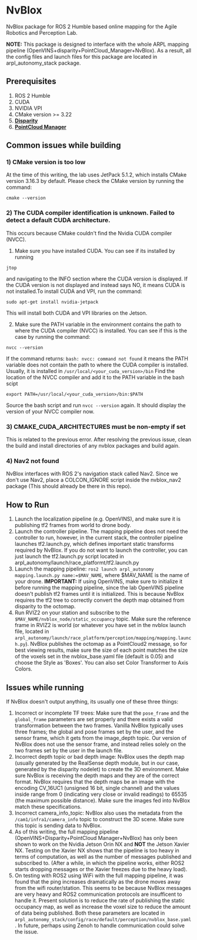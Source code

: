 # NvBlox
NvBlox package for ROS 2 Humble based online mapping for the Agile Robotics and Perception Lab.

**NOTE:** This package is designed to interface with the whole ARPL mapping pipeline (OpenVINS+disparity+PointCloud_Manager+NvBlox). As a result, all the config files and launch files for this package are located in arpl_autonomy_stack package.

## Prerequisites
1) ROS 2 Humble
2) CUDA
3) NVIDIA VPI
4) CMake version >= 3.22
5) **[Disparity](https://github.com/arplaboratory/disparity/tree/feature/ros2)**
6) **[PointCloud Manager](https://github.com/arplaboratory/pointcloud_manager/tree/feature/ros2)**
## Common issues while building
### 1) CMake version is too low
At the time of this writing, the lab uses JetPack 5.1.2, which installs CMake version 3.16.3 by default. Please check the CMake version by running the command:
```
cmake --version
```
### 2) The CUDA compiler identification is unknown. Failed to detect a default CUDA architecture.
This occurs because CMake couldn't find the Nvidia CUDA compiler (NVCC).
1. Make sure you have installed CUDA. You can see if its installed by running 
```
jtop
```
and navigating to the INFO section where the CUDA version is displayed. If the CUDA version is not displayed and instead says NO, it means CUDA is not installed.To install CUDA and VPI, run the command:
```
sudo apt-get install nvidia-jetpack
```
This will install both CUDA and VPI libraries on the Jetson.

2. Make sure the PATH variable in the environment contains the path to where the CUDA compiler (NVCC) is installed. You can see if this is the case by running the command:
```
nvcc --version
```
If the command returns: 
`
bash: nvcc: command not found
`
it means the PATH variable does not contain the path to where the CUDA compiler is installed. Usually, it is installed in 
`
/usr/local/<your_cuda_version>/bin
`
Find the location of the NVCC compiler and add it to the PATH variable in the bash scipt
```
export PATH=/usr/local/<your_cuda_version>/bin:$PATH
```
Source the bash script and run `nvcc --version` again. It should display the version of your NVCC compiler now.

### 3) CMAKE_CUDA_ARCHITECTURES must be non-empty if set
This is related to the previous error. After resolving the previous issue, clean the build and install directories of any nvblox packages and build again. 

### 4) Nav2 not found
NvBlox interfaces with ROS 2's navigation stack called Nav2. Since we don't use Nav2, place a COLCON_IGNORE script inside the nvblox_nav2 package (This should already be there in this repo).

## How to Run
1. Launch the localization pipeline (e.g. OpenVINS), and make sure it is publishing tf2 frames from world to drone body. 
2. Launch the controller pipeline. The mapping pipeline does not need the controller to run, however, in the current stack, the controller pipeline launches tf2.launch.py, which defines important static transforms required by NvBlox. If you do not want to launch the controller, you can just launch the tf2.launch.py script located in arpl_autonomy/launch/race_platformt/tf2.launch.py
3. Launch the mapping pipeline: `ros2 launch arpl_autonomy mapping.launch.py name:=$MAV_NAME`, where $MAV_NAME is the name of your drone. **IMPORTANT:** If using OpenVINS, make sure to initialize it before running the mapping pipeline, since the lab OpenVINS pipeline doesn't publish tf2 frames until it is initialized. This is because NvBlox requires the tf2 tree to correctly convert the depth map obtained from disparity to the octomap.
4. Run RVIZ2 on your station and subscribe to the `$MAV_NAME/nvblox_node/static_occupancy` topic. Make sure the reference frame in RVIZ2 is world (or whatever you have set in the nvblox launch file, located in `arpl_autonomy/launch/race_platform/perception/mapping/mapping.launch.py`). NvBlox publishes the octomap as a PointCloud2 message, so for best viewing results, make sure the size of each point matches the size of the voxels set in the nvblox_base.yaml file (default is 0.05) and choose the Style as 'Boxes'. You can also set Color Transformer to Axis Colors.

## Issues while running
If NvBlox doesn't output anything, its usually one of these three things:
1. Incorrect or incomplete TF trees: Make sure that the `pose_frame` and the `global_frame` parameters are set properly and there exists a valid transformation between the two frames. Vanilla NvBlox typically uses three frames; the global and pose frames set by the user, and the sensor frame, which it gets from the image_depth topic. Our version of NvBlox does not use the sensor frame, and instead relies solely on the two frames set by the user in the launch file.
2. Incorrect depth topic or bad depth image: NvBlox uses the depth map (usually generated by the RealSense depth module, but in our case, generated by the disparity nodelet) to create the 3D environment. Make sure NvBlox is receiving the depth maps and they are of the correct format. NvBlox requires that the depth maps be an image with the encoding CV_16UC1 (unsigned 16 bit, single channel) and the values inside range from 0 (indicating very close or invalid readings) to 65535 (the maximum possible distance). Make sure the images fed into NvBlox match these specifications.
3. Incorrect camera_info_topic: NvBlox also uses the metadata from the `/cam1/infra1/camera_info` topic to construct the 3D scene. Make sure this topic is sending data to NvBlox.
4. As of this writing, the full mapping pipeline (OpenVINS+Disparity+PointCloud Manager+NvBlox) has only been shown to work on the Nvidia Jetson Orin NX and **NOT** the Jetson Xavier NX. Testing on the Xavier NX shows that the pipeline is too heavy in terms of computation, as well as the number of messages published and subscribed to. (After a while, in which the pipeline works, either ROS2 starts dropping messages or the Xavier freezes due to the heavy load).
5. On testing with ROS2 using WiFi with the full mapping pipeline, it was found that the ping increases dramatically as the drone moves away from the wifi router/station. This seems to be because NvBlox messages are very heavy and ROS2 communication protocols are insufficent to handle it. Present solution is to reduce the rate of publishing the static occupancy map, as well as increase the voxel size to reduce the amount of data being published. Both these parameters are located in `arpl_autonomy_stack/config/race/default/perception/nvblox_base.yaml`. In future, perhaps using Zenoh to handle communication could solve the issue.

